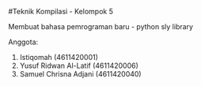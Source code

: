 #Teknik Kompilasi - Kelompok 5

Membuat bahasa pemrograman baru - python sly library

Anggota:
1. Istiqomah              (4611420001)
2. Yusuf Ridwan Al-Latif  (4611420006)
3. Samuel Chrisna Adjani  (4611420040)

